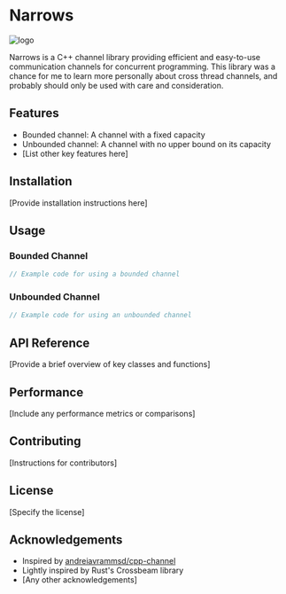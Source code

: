 # Narrows

![logo](./doc/img/NarrowsGemini.jpeg)

Narrows is a C++ channel library providing efficient and easy-to-use communication channels for concurrent programming. This library was a chance for me to learn more personally about cross thread channels, and probably should only be used with care and consideration.

## Features

- Bounded channel: A channel with a fixed capacity
- Unbounded channel: A channel with no upper bound on its capacity
- [List other key features here]

## Installation

[Provide installation instructions here]

## Usage

### Bounded Channel

```cpp
// Example code for using a bounded channel
```

### Unbounded Channel

```cpp
// Example code for using an unbounded channel
```

## API Reference

[Provide a brief overview of key classes and functions]

## Performance

[Include any performance metrics or comparisons]

## Contributing

[Instructions for contributors]

## License

[Specify the license]

## Acknowledgements

- Inspired by [andreiavrammsd/cpp-channel](https://github.com/andreiavrammsd/cpp-channel)
- Lightly inspired by Rust's Crossbeam library
- [Any other acknowledgements]
